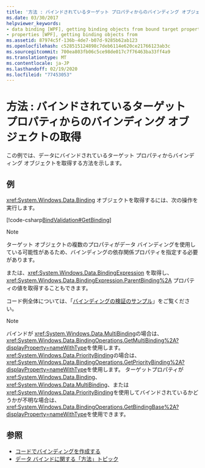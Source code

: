 ```yaml
---
title: '方法 : バインドされているターゲット プロパティからのバインディング オブジェクトの取得'
ms.date: 03/30/2017
helpviewer_keywords:
- data binding [WPF], getting binding objects from bound target properties
- properties [WPF], getting binding objects from
ms.assetid: 87974c5f-136b-4de7-b07d-9285b62ab123
ms.openlocfilehash: c528515124898c7deb6114e620ce21766123ab3c
ms.sourcegitcommit: 700ea803fb06c5ce98de017c7f76463ba33ff4a9
ms.translationtype: MT
ms.contentlocale: ja-JP
ms.lasthandoff: 02/19/2020
ms.locfileid: "77453053"
---
```

# <a name="how-to-get-the-binding-object-from-a-bound-target-property"></a>方法 : バインドされているターゲット プロパティからのバインディング オブジェクトの取得
この例では、データにバインドされているターゲット プロパティからバインディング オブジェクトを取得する方法を示します。

## <a name="example"></a>例
 <xref:System.Windows.Data.Binding> オブジェクトを取得するには、次の操作を実行します。

 [!code-csharp[BindValidation#GetBinding](~/samples/snippets/csharp/VS_Snippets_Wpf/BindValidation/CSharp/Window1.xaml.cs#getbinding)]

> [!NOTE]
> ターゲット オブジェクトの複数のプロパティがデータ バインディングを使用している可能性があるため、バインディングの依存関係プロパティを指定する必要があります。

 または、<xref:System.Windows.Data.BindingExpression> を取得し、<xref:System.Windows.Data.BindingExpression.ParentBinding%2A> プロパティの値を取得することもできます。

 コード例全体については、「[バインディングの検証のサンプル](https://github.com/Microsoft/WPF-Samples/tree/master/Data%20Binding/BindValidation)」をご覧ください。

> [!NOTE]
> バインドが <xref:System.Windows.Data.MultiBinding>の場合は、<xref:System.Windows.Data.BindingOperations.GetMultiBinding%2A?displayProperty=nameWithType>を使用します。 <xref:System.Windows.Data.PriorityBinding>の場合は、<xref:System.Windows.Data.BindingOperations.GetPriorityBinding%2A?displayProperty=nameWithType>を使用します。 ターゲットプロパティが <xref:System.Windows.Data.Binding>、<xref:System.Windows.Data.MultiBinding>、または <xref:System.Windows.Data.PriorityBinding>を使用してバインドされているかどうかが不明な場合は、<xref:System.Windows.Data.BindingOperations.GetBindingBase%2A?displayProperty=nameWithType>を使用できます。

## <a name="see-also"></a>参照

- [コードでバインディングを作成する](how-to-create-a-binding-in-code.md)
- [データ バインドに関する「方法」トピック](data-binding-how-to-topics.md)

